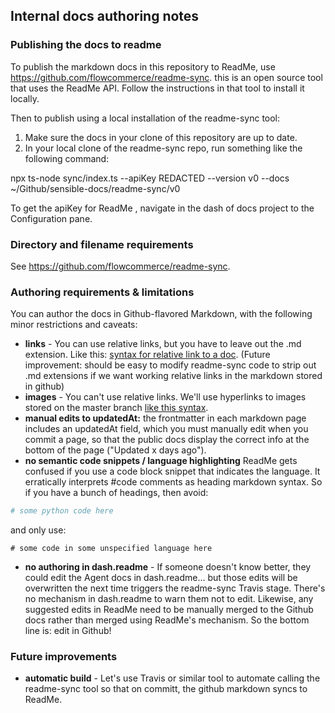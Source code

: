 ## Internal docs authoring notes



### Publishing the docs to readme

To publish the markdown docs in this repository to ReadMe, use https://github.com/flowcommerce/readme-sync. this is an open source tool that uses the ReadMe API. Follow the instructions in that tool to install it locally.

Then to publish using a local installation of the readme-sync tool:

1. Make sure the docs in your clone of this repository are up to date. 
2. In your local clone of the readme-sync repo, run something like the following command:

npx ts-node sync/index.ts --apiKey REDACTED --version v0 --docs ~/Github/sensible-docs/readme-sync/v0

To get the apiKey for ReadMe , navigate in the dash of  docs project to the Configuration pane.

### Directory and filename requirements

See https://github.com/flowcommerce/readme-sync. 



### Authoring requirements & limitations

You can author the docs in Github-flavored Markdown, with the following minor restrictions and caveats:

- **links** - You can use relative links, but you have to leave out the .md extension. Like this: [syntax for relative link to a doc](./readme-sync/v0/some-file-name-no-textension). (Future improvement: should be easy to modify readme-sync code to strip out .md extensions if we want working relative links in the markdown stored in github)
- **images** - You can't use relative links. We'll use hyperlinks to images stored on the master branch [like this syntax](./images/some-image). 
- **manual edits to updatedAt:** the frontmatter in each markdown page includes an updatedAt field, which you must manually edit when you commit a page, so that the public docs display the correct info at the bottom of the page ("Updated x days ago").
- **no semantic code snippets / language highlighting** ReadMe gets confused if you use a code block snippet that indicates the language. It erratically interprets #code comments as heading markdown syntax. So if you have a bunch of headings, then avoid:

```python
# some python code here
```

and only use:

```
# some code in some unspecified language here  
```

- **no authoring in dash.readme** - If someone doesn't know better, they could edit the Agent docs in dash.readme... but those edits will be overwritten the next time triggers the readme-sync Travis stage. There's no mechanism in dash.readme to warn them not to edit.  Likewise, any suggested edits in ReadMe need to be manually merged to the Github docs rather than merged using ReadMe's mechanism. So the bottom line is: edit in Github! 



### Future improvements



- **automatic build** -  Let's use Travis or similar tool to automate calling the readme-sync tool so that on committ, the github markdown syncs to ReadMe.

  










